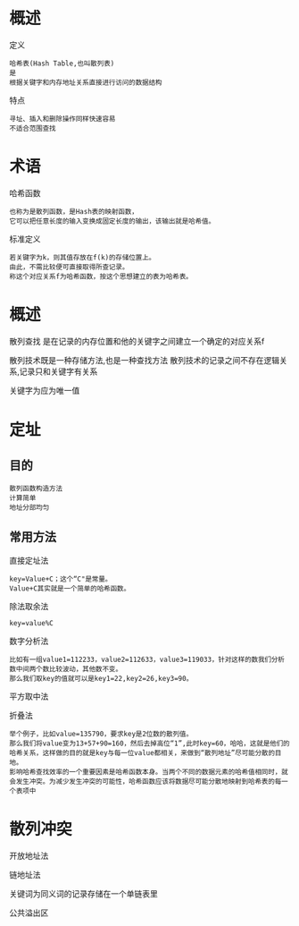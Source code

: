 


# 概述
 
定义
    
    哈希表(Hash Table,也叫散列表)
    是
    根据关键字和内存地址关系直接进行访问的数据结构


特点

    寻址、插入和删除操作同样快速容易
    不适合范围查找

# 术语

哈希函数

    也称为是散列函数，是Hash表的映射函数，
    它可以把任意长度的输入变换成固定长度的输出，该输出就是哈希值。

标准定义

    若关键字为k，则其值存放在f(k)的存储位置上。
    由此，不需比较便可直接取得所查记录。
    称这个对应关系f为哈希函数，按这个思想建立的表为哈希表。



# 概述

散列查找 是在记录的内存位置和他的关键字之间建立一个确定的对应关系f

散列技术既是一种存储方法,也是一种查找方法 
散列技术的记录之间不存在逻辑关系,记录只和关键字有关系

关键字为应为唯一值


# 定址

## 目的

    散列函数构造方法
    计算简单
    地址分部均匀

## 常用方法

直接定址法

    key=Value+C；这个“C"是常量。
    Value+C其实就是一个简单的哈希函数。

除法取余法

    key=value%C

数字分析法

    比如有一组value1=112233，value2=112633，value3=119033，针对这样的数我们分析数中间两个数比较波动，其他数不变。
    那么我们取key的值就可以是key1=22,key2=26,key3=90。

平方取中法


折叠法


    举个例子，比如value=135790，要求key是2位数的散列值。
    那么我们将value变为13+57+90=160，然后去掉高位“1”,此时key=60，哈哈，这就是他们的哈希关系，这样做的目的就是key与每一位value都相关，来做到“散列地址”尽可能分散的目地。
    影响哈希查找效率的一个重要因素是哈希函数本身。当两个不同的数据元素的哈希值相同时，就会发生冲突。为减少发生冲突的可能性，哈希函数应该将数据尽可能分散地映射到哈希表的每一个表项中



# 散列冲突


开放地址法


链地址法

关键词为同义词的记录存储在一个单链表里


公共溢出区


